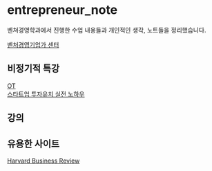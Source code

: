 # entrepreneur_note  

벤쳐경영학과에서 진행한 수업 내용들과 개인적인 생각, 노트들을 정리했습니다.  

[벤처경영기업가 센터](https://www.snustartup.com/)

## 비정기적 특강  

[OT](https://github.com/DarrenKwonDev/entrepreneur_note/blob/master/note/firstOrientation.md)  
[스타트업 투자유치 실전 노하우](https://github.com/DarrenKwonDev/entrepreneur_note/blob/master/note/%EC%8A%A4%ED%83%80%ED%8A%B8%EC%97%85%20%ED%88%AC%EC%9E%90%EC%9C%A0%EC%B9%98%20%EC%8B%A4%EC%A0%84%20%EB%85%B8%ED%95%98%EC%9A%B0.md)  

## 강의  

## 유용한 사이트  

[Harvard Business Review](https://hbr.org/)  

